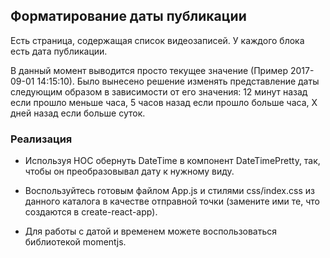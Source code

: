 ## Форматирование даты публикации

Есть страница, содержащая список видеозаписей. У каждого блока есть дата публикации.

В данный момент выводится просто текущее значение (Пример 2017-09-01 14:15:10). Было вынесено решение изменять представление даты следующим образом в зависимости от его значения: 12 минут назад если прошло меньше часа, 5 часов назад если прошло больше часа, X дней назад если больше суток.

### Реализация

* Используя HOC обернуть DateTime в компонент DateTimePretty, так, чтобы он преобразовывал дату к нужному виду.

* Воспользуйтесь готовым файлом App.js и стилями css/index.css из данного каталога в качестве отправной точки (замените ими те, что создаются в create-react-app).

* Для работы с датой и временем можете воспользоваться библиотекой momentjs.